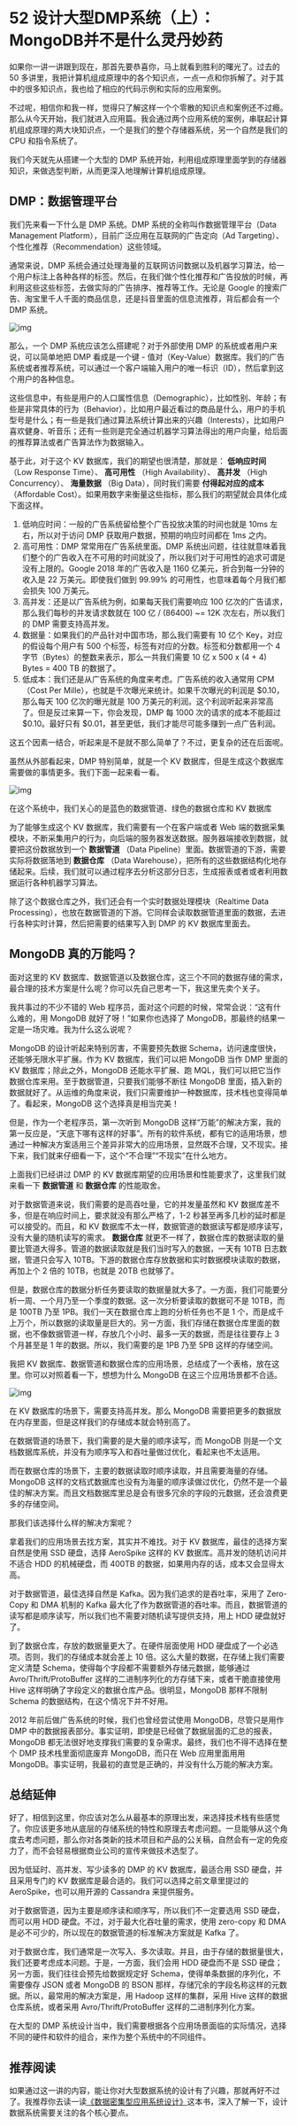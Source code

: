 # 52 设计大型DMP系统（上）：MongoDB并不是什么灵丹妙药

如果你一讲一讲跟到现在，那首先要恭喜你，马上就看到胜利的曙光了。过去的 50 多讲里，我把计算机组成原理中的各个知识点，一点一点和你拆解了。对于其中的很多知识点，我也给了相应的代码示例和实际的应用案例。

不过呢，相信你和我一样，觉得只了解这样一个个零散的知识点和案例还不过瘾。那么从今天开始，我们就进入应用篇。我会通过两个应用系统的案例，串联起计算机组成原理的两大块知识点，一个是我们的整个存储器系统，另一个自然是我们的 CPU 和指令系统了。

我们今天就先从搭建一个大型的 DMP 系统开始，利用组成原理里面学到的存储器知识，来做选型判断，从而更深入地理解计算机组成原理。

## DMP：数据管理平台

我们先来看一下什么是 DMP 系统。DMP 系统的全称叫作数据管理平台（Data Management Platform），目前广泛应用在互联网的广告定向（Ad Targeting）、个性化推荐（Recommendation）这些领域。

通常来说，DMP 系统会通过处理海量的互联网访问数据以及机器学习算法，给一个用户标注上各种各样的标签。然后，在我们做个性化推荐和广告投放的时候，再利用这些这些标签，去做实际的广告排序、推荐等工作。无论是 Google 的搜索广告、淘宝里千人千面的商品信息，还是抖音里面的信息流推荐，背后都会有一个 DMP 系统。

![img](assets/170004db8634a3a7f9dc47c4a4d5bfef.jpg)

那么，一个 DMP 系统应该怎么搭建呢？对于外部使用 DMP 的系统或者用户来说，可以简单地把 DMP 看成是一个键 - 值对（Key-Value）数据库。我们的广告系统或者推荐系统，可以通过一个客户端输入用户的唯一标识（ID），然后拿到这个用户的各种信息。

这些信息中，有些是用户的人口属性信息（Demographic），比如性别、年龄；有些是非常具体的行为（Behavior），比如用户最近看过的商品是什么，用户的手机型号是什么；有一些是我们通过算法系统计算出来的兴趣（Interests），比如用户喜欢健身、听音乐；还有一些则是完全通过机器学习算法得出的用户向量，给后面的推荐算法或者广告算法作为数据输入。

基于此，对于这个 KV 数据库，我们的期望也很清楚，那就是： **低响应时间** （Low Response Time）、 **高可用性** （High Availability）、 **高并发** （High Concurrency）、 **海量数据** （Big Data），同时我们需要 **付得起对应的成本** （Affordable Cost）。如果用数字来衡量这些指标，那么我们的期望就会具体化成下面这样。

1. 低响应时间：一般的广告系统留给整个广告投放决策的时间也就是 10ms 左右，所以对于访问 DMP 获取用户数据，预期的响应时间都在 1ms 之内。
1. 高可用性：DMP 常常用在广告系统里面。DMP 系统出问题，往往就意味着我们整个的广告收入在不可用的时间就没了，所以我们对于可用性的追求可谓是没有上限的。Google 2018 年的广告收入是 1160 亿美元，折合到每一分钟的收入是 22 万美元。即使我们做到 99.99% 的可用性，也意味着每个月我们都会损失 100 万美元。
1. 高并发：还是以广告系统为例，如果每天我们需要响应 100 亿次的广告请求，那么我们每秒的并发请求数就在 100 亿 / (86400) ~= 12K 次左右，所以我们的 DMP 需要支持高并发。
1. 数据量：如果我们的产品针对中国市场，那么我们需要有 10 亿个 Key，对应的假设每个用户有 500 个标签，标签有对应的分数。标签和分数都用一个 4 字节（Bytes）的整数来表示，那么一共我们需要 10 亿 x 500 x (4 + 4) Bytes = 400 TB 的数据了。
1. 低成本：我们还是从广告系统的角度来考虑。广告系统的收入通常用 CPM（Cost Per Mille），也就是千次曝光来统计。如果千次曝光的利润是 $0.10，那么每天 100 亿次的曝光就是 100 万美元的利润。这个利润听起来非常高了。但是反过来算一下，你会发现，DMP 每 1000 次的请求的成本不能超过 $0.10。最好只有 $0.01，甚至更低，我们才能尽可能多赚到一点广告利润。

这五个因素一结合，听起来是不是就不那么简单了？不过，更复杂的还在后面呢。

虽然从外部看起来，DMP 特别简单，就是一个 KV 数据库，但是生成这个数据库需要做的事情更多。我们下面一起来看一看。

![img](assets/b5d8c56d840b9e824cfbc186c19d0733.jpg)

在这个系统中，我们关心的是蓝色的数据管道、绿色的数据仓库和 KV 数据库

为了能够生成这个 KV 数据库，我们需要有一个在客户端或者 Web 端的数据采集模块，不断采集用户的行为，向后端的服务器发送数据。服务器端接收到数据，就要把这份数据放到一个 **数据管道** （Data Pipeline）里面。数据管道的下游，需要实际将数据落地到 **数据仓库** （Data Warehouse），把所有的这些数据结构化地存储起来。后续，我们就可以通过程序去分析这部分日志，生成报表或者或者利用数据运行各种机器学习算法。

除了这个数据仓库之外，我们还会有一个实时数据处理模块（Realtime Data Processing），也放在数据管道的下游。它同样会读取数据管道里面的数据，去进行各种实时计算，然后把需要的结果写入到 DMP 的 KV 数据库里面去。

## MongoDB 真的万能吗？

面对这里的 KV 数据库、数据管道以及数据仓库，这三个不同的数据存储的需求，最合理的技术方案是什么呢？你可以先自己思考一下，我这里先卖个关子。

我共事过的不少不错的 Web 程序员，面对这个问题的时候，常常会说：“这有什么难的，用 MongoDB 就好了呀！”如果你也选择了 MongoDB，那最终的结果一定是一场灾难。我为什么这么说呢？

MongoDB 的设计听起来特别厉害，不需要预先数据 Schema，访问速度很快，还能够无限水平扩展。作为 KV 数据库，我们可以把 MongoDB 当作 DMP 里面的 KV 数据库；除此之外，MongoDB 还能水平扩展、跑 MQL，我们可以把它当作数据仓库来用。至于数据管道，只要我们能够不断往 MongoDB 里面，插入新的数据就好了。从运维的角度来说，我们只需要维护一种数据库，技术栈也变得简单了。看起来，MongoDB 这个选择真是相当完美！

但是，作为一个老程序员，第一次听到 MongoDB 这样“万能”的解决方案，我的第一反应是，“天底下哪有这样的好事”。所有的软件系统，都有它的适用场景，想通过一种解决方案适用三个差异非常大的应用场景，显然既不合理，又不现实。接下来，我们就来仔细看一下，这个“不合理”“不现实”在什么地方。

上面我们已经讲过 DMP 的 KV 数据库期望的应用场景和性能要求了，这里我们就来看一下 **数据管道** 和 **数据仓库** 的性能取舍。

对于数据管道来说，我们需要的是高吞吐量，它的并发量虽然和 KV 数据库差不多，但是在响应时间上，要求就没有那么严格了，1-2 秒甚至再多几秒的延时都是可以接受的。而且，和 KV 数据库不太一样，数据管道的数据读写都是顺序读写，没有大量的随机读写的需求。 **数据仓库** 就更不一样了，数据仓库的数据读取的量要比管道大得多。管道的数据读取就是我们当时写入的数据，一天有 10TB 日志数据，管道只会写入 10TB。下游的数据仓库存放数据和实时数据模块读取的数据，再加上个 2 倍的 10TB，也就是 20TB 也就够了。

但是，数据仓库的数据分析任务要读取的数据量就大多了。一方面，我们可能要分析一周、一个月乃至一个季度的数据。这一次分析要读取的数据可不是 10TB，而是 100TB 乃至 1PB。我们一天在数据仓库上跑的分析任务也不是 1 个，而是成千上万个，所以数据的读取量是巨大的。另一方面，我们存储在数据仓库里面的数据，也不像数据管道一样，存放几个小时、最多一天的数据，而是往往要存上 3 个月甚至是 1 年的数据。所以，我们需要的是 1PB 乃至 5PB 这样的存储空间。

我把 KV 数据库、数据管道和数据仓库的应用场景，总结成了一个表格，放在这里。你可以对照着看一下，想想为什么 MongoDB 在这三个应用场景都不合适。

![img](assets/fe9fc1ade3611ed2acf3ba3a23267f41.jpg)

在 KV 数据库的场景下，需要支持高并发。那么 MongoDB 需要把更多的数据放在内存里面，但是这样我们的存储成本就会特别高了。

在数据管道的场景下，我们需要的是大量的顺序读写，而 MongoDB 则是一个文档数据库系统，并没有为顺序写入和吞吐量做过优化，看起来也不太适用。

而在数据仓库的场景下，主要的数据读取时顺序读取，并且需要海量的存储。MongoDB 这样的文档式数据库也没有为海量的顺序读做过优化，仍然不是一个最佳的解决方案。而且文档数据库里总是会有很多冗余的字段的元数据，还会浪费更多的存储空间。

那我们该选择什么样的解决方案呢？

拿着我们的应用场景去找方案，其实并不难找。对于 KV 数据库，最佳的选择方案自然是使用 SSD 硬盘，选择 AeroSpike 这样的 KV 数据库。高并发的随机访问并不适合 HDD 的机械硬盘，而 400TB 的数据，如果用内存的话，成本又会显得太高。

对于数据管道，最佳选择自然是 Kafka。因为我们追求的是吞吐率，采用了 Zero-Copy 和 DMA 机制的 Kafka 最大化了作为数据管道的吞吐率。而且，数据管道的读写都是顺序读写，所以我们也不需要对随机读写提供支持，用上 HDD 硬盘就好了。

到了数据仓库，存放的数据量更大了。在硬件层面使用 HDD 硬盘成了一个必选项。否则，我们的存储成本就会差上 10 倍。这么大量的数据，在存储上我们需要定义清楚 Schema，使得每个字段都不需要额外存储元数据，能够通过 Avro/Thrift/ProtoBuffer 这样的二进制序列化的方存储下来，或者干脆直接使用 Hive 这样明确了字段定义的数据仓库产品。很明显，MongoDB 那样不限制 Schema 的数据结构，在这个情况下并不好用。

2012 年前后做广告系统的时候，我们也曾经尝试使用 MongoDB，尽管只是用作 DMP 中的数据报表部分。事实证明，即使是已经做了数据层面的汇总的报表，MongoDB 都无法很好地支撑我们需要的复杂需求。最终，我们也不得不选择在整个 DMP 技术栈里面彻底废弃 MongoDB，而只在 Web 应用里面用用 MongoDB。事实证明，我最初的直觉是正确的，并没有什么万能的解决方案。

## 总结延伸

好了，相信到这里，你应该对怎么从最基本的原理出发，来选择技术栈有些感觉了。你应该更多地从底层的存储系统的特性和原理去考虑问题。一旦能够从这个角度去考虑问题，那么你对各类新的技术项目和产品的公关稿，自然会有一定的免疫力了，而不会轻易根据商业公司的宣传来做技术选型了。

因为低延时、高并发、写少读多的 DMP 的 KV 数据库，最适合用 SSD 硬盘，并且采用专门的 KV 数据库是最合适的。我们可以选择之前文章里提过的 AeroSpike，也可以用开源的 Cassandra 来提供服务。

对于数据管道，因为主要是顺序读和顺序写，所以我们不一定要选用 SSD 硬盘，而可以用 HDD 硬盘。不过，对于最大化吞吐量的需求，使用 zero-copy 和 DMA 是必不可少的，所以现在的数据管道的标准解决方案就是 Kafka 了。

对于数据仓库，我们通常是一次写入、多次读取。并且，由于存储的数据量很大，我们还要考虑成本问题。于是，一方面，我们会用 HDD 硬盘而不是 SSD 硬盘；另一方面，我们往往会预先给数据规定好 Schema，使得单条数据的序列化，不需要像存 JSON 或者 MongoDB 的 BSON 那样，存储冗余的字段名称这样的元数据。所以，最常用的解决方案是，用 Hadoop 这样的集群，采用 Hive 这样的数据仓库系统，或者采用 Avro/Thrift/ProtoBuffer 这样的二进制序列化方案。

在大型的 DMP 系统设计当中，我们需要根据各个应用场景面临的实际情况，选择不同的硬件和软件的组合，来作为整个系统中的不同组件。

## 推荐阅读

如果通过这一讲的内容，能让你对大型数据系统的设计有了兴趣，那就再好不过了。我推荐你去读一读[《数据密集型应用系统设计》](https://book.douban.com/subject/30329536/)这本书，深入了解一下，设计数据系统需要关注的各个核心要点。
